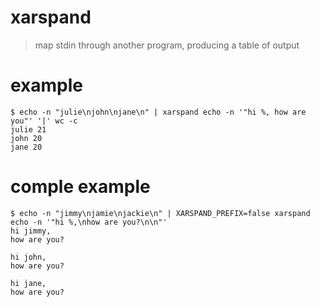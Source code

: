 # xarspand

> map stdin through another program, producing a table of output

# example

```
$ echo -n "julie\njohn\njane\n" | xarspand echo -n '"hi %, how are you"' '|' wc -c
julie 21
john 20
jane 20
```

# comple example

```
$ echo -n "jimmy\njamie\njackie\n" | XARSPAND_PREFIX=false xarspand echo -n '"hi %,\nhow are you?\n\n"'
hi jimmy,
how are you?

hi john,
how are you?

hi jane,
how are you?

```
